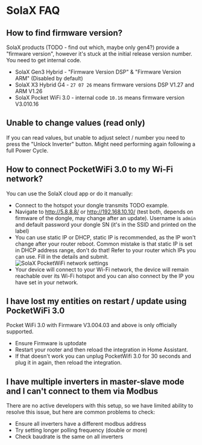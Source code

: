 # SolaX FAQ

## How to find firmware version?

SolaX products (TODO - find out which, maybe only gen4?) provide a "firmware version", however it's stuck at the initial release version number. You need to get internal code. 

* SolaX Gen3 Hybrid - "Firmware Version DSP" & "Firmware Version ARM" (Disabled by default)
* SolaX X3 Hybrid G4 - `27 07 26` means firmware versions DSP V1.27 and ARM V1.26
* SolaX Pocket WiFi 3.0 - internal code `10.16` means firmware version V3.010.16

## Unable to change values (read only)

If you can read values, but unable to adjust select / number you need to press the "Unlock Inverter" button. Might need performing again following a full Power Cycle.

## How to connect PocketWiFi 3.0 to my Wi-Fi network?

You can use the SolaX cloud app or do it manually:

- Connect to the hotspot your dongle transmits TODO example.
- Navigate to <http://5.8.8.8/> or <http://192.168.10.10/> (test both, depends on firmware of the dongle, may change after an update). Username is `admin` and default password your dongle SN (it's in the SSID and printed on the label)
- You can use static IP or DHCP, static IP is recommended, as the IP won't change after your router reboot. Common mistake is that static IP is set in DHCP address range, don't do that! Refer to your router which IPs you can use. Fill in the details and submit.
![SolaX PocketWiFi network settings](images/solax-pocketwifi-network-settings.png)
- Your device will connect to your Wi-Fi network, the device will remain reachable over its Wi-Fi hotspot and you can also connect by the IP you have set in your network.

## I have lost my entities on restart / update using PocketWiFi 3.0

Pocket WiFi 3.0 with Firmware V3.004.03 and above is only officially supported.
- Ensure Firmware is uptodate
- Restart your rooter and then reload the integration in Home Assistant.
- If that doesn't work you can unplug PocketWifi 3.0 for 30 seconds and plug it in again, then reload the integration.

## I have multiple inverters in master-slave mode and I can't connect to them via Modbus

There are no active developers with this setup, so we have limited ability to resolve this issue, but here are common problems to check:

- Ensure all inverters have a different modbus address
- Try setting longer polling frequency (double or more)
- Check baudrate is the same on all inverters